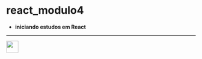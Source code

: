 # react_modulo4
* __iniciando estudos em React__
<hr> 

<img src="https://media4.giphy.com/media/eNAsjO55tPbgaor7ma/giphy.gif" width="32px;"/> 
